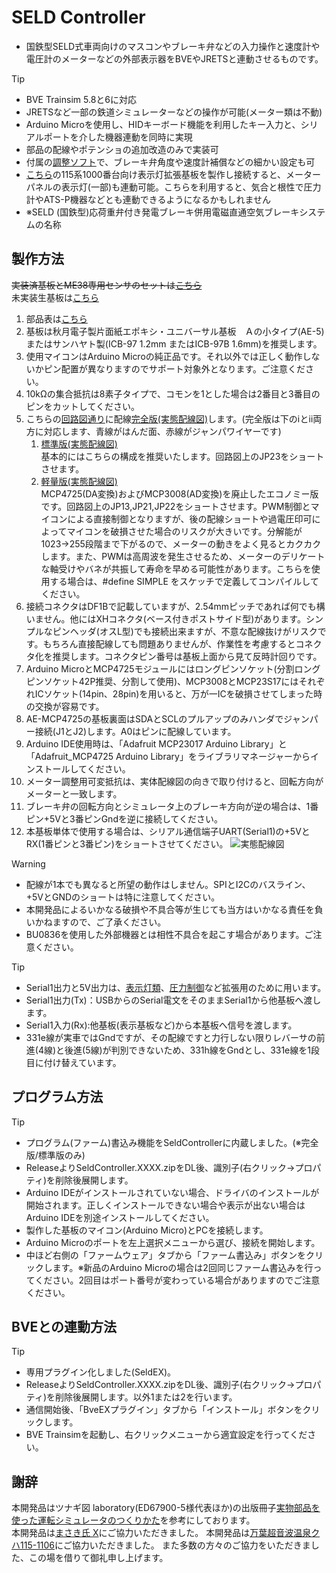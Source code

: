 # SELD Controller
- 国鉄型SELD式車両向けのマスコンやブレーキ弁などの入力操作と速度計や電圧計のメーターなどの外部表示器をBVEやJRETSと連動させるものです。

> [!TIP]
>- BVE Trainsim 5.8と6に対応
>- JRETSなど一部の鉄道シミュレーターなどの操作が可能(メーター類は不動)
>- Arduino Microを使用し、HIDキーボード機能を利用したキー入力と、シリアルポートを介した機器連動を同時に実現
>- 部品の配線やポテンショの追加改造のみで実装可
>- 付属の[調整ソフト](https://github.com/GraphTechKEN/MC53_ME38_BVE_VM/releases/)で、ブレーキ弁角度や速度計補償などの細かい設定も可
>- [こちら](115-1000_Display)の115系1000番台向け表示灯拡張基板を製作し接続すると、メーターパネルの表示灯(一部)も連動可能。こちらを利用すると、気合と根性で圧力計やATS-P機器などとも連動できるようになるかもしれません
>- ※SELD (国鉄型)応荷重弁付き発電ブレーキ併用電磁直通空気ブレーキシステムの名称

## 製作方法
~~実装済基板とME38専用センサのセットは[こちら](http://graphtechken.booth.pm/items/6223832)~~   
未実装生基板は[こちら](https://graphtechken.booth.pm/items/6901620)
1. 部品表は[こちら](部品表.pdf)
2. 基板は秋月電子製片面紙エポキシ・ユニバーサル基板　Ａの小タイプ(AE-5)またはサンハヤト製(ICB-97 1.2mm またはICB-97B 1.6mm)を推奨します。
3. 使用マイコンはArduino Microの純正品です。それ以外では正しく動作しないかピン配置が異なりますのでサポート対象外となります。ご注意ください。
4. 10kΩの集合抵抗は8素子タイプで、コモンを1とした場合は2番目と3番目のピンをカットしてください。
5. こちらの[回路図通り](ME38_MC53_BVE_VM_V4.2.0.6.pdf)に配線[完全版(実態配線図)](ME38_MC53_BVE_VM_V4.2.0.6.png)します。(完全版は下のⅰとⅱ両方に対応します、青線がはんだ面、赤線がジャンパワイヤーです)  
   1. [標準版(実態配線図)](ME38_MC53_BVE_VM_V4.2.0.6_Normal.png)  
      基本的にはこちらの構成を推奨いたします。回路図上のJP23をショートさせます。  
   2. [軽量版(実態配線図)](ME38_MC53_BVE_VM_V4.2.0.6_Simple.png)  
      MCP4725(DA変換)およびMCP3008(AD変換)を廃止したエコノミー版です。回路図上のJP13,JP21,JP22をショートさせます。PWM制御とマイコンによる直接制御となりますが、後の配線ショートや過電圧印可によってマイコンを破損させた場合のリスクが大きいです。分解能が1023→255段階まで下がるので、メーターの動きをよく見るとカクカクします。また、PWMは高周波を発生させるため、メーターのデリケートな軸受けやバネが共振して寿命を早める可能性があります。こちらを使用する場合は、#define SIMPLE をスケッチで定義してコンパイルしてください。
7. 接続コネクタはDF1Bで記載していますが、2.54mmピッチであれば何でも構いません。他にはXHコネクタ(ベース付きポストサイド型)があります。シンプルなピンヘッダ(オスL型)でも接続出来ますが、不意な配線抜けがリスクです。もちろん直接配線しても問題ありませんが、作業性を考慮するとコネクタ化を推奨します。コネクタピン番号は基板上面から見て反時計回りです。
8. Arduino MicroとMCP4725モジュールにはロングピンソケット(分割ロングピンソケット42P推奨、分割して使用)、MCP3008とMCP23S17にはそれぞれICソケット(14pin、28pin)を用いると、万が一ICを破損させてしまった時の交換が容易です。
9. AE-MCP4725の基板裏面はSDAとSCLのプルアップのみハンダでジャンパー接続(J1とJ2)します。A0はピンに配線しています。
10. Arduino IDE使用時は、「Adafruit MCP23017 Arduino Library」と「Adafruit_MCP4725 Arduino Library」をライブラリマネージャーからインストールしてください。
11. メーター調整用可変抵抗は、実体配線図の向きで取り付けると、回転方向がメーターと一致します。
12. ブレーキ弁の回転方向とシミュレータ上のブレーキ方向が逆の場合は、1番ピン+5Vと3番ピンGndを逆に接続してください。
13. 本基板単体で使用する場合は、シリアル通信端子UART(Serial1)の+5VとRX(1番ピンと3番ピン)をショートさせてください。
   ![実態配線図](ME38_MC53_BVE_VM_V4.2.0.6.png)

> [!WARNING]
>- 配線が1本でも異なると所望の動作はしません。SPIとI2Cのバスライン、+5VとGNDのショートは特に注意してください。
>- 本開発品によるいかなる破損や不具合等が生じても当方はいかなる責任を負いかねますので、ご了承ください。
>- BU0836を使用した外部機器とは相性不具合を起こす場合があります。ご注意ください。

> [!TIP]
>- Serial1出力と5V出力は、[表示灯類](https://github.com/GraphTechKEN/115-1000_Display)、[圧力制御](https://github.com/GraphTechKEN/Densei)など拡張用のために用います。
>- Serial1出力(Tx)：USBからのSerial電文をそのままSerial1から他基板へ渡します。
>- Serial1入力(Rx):他基板(表示基板など)から本基板へ信号を渡します。
>- 331e線が実車ではGndですが、その配線ですと力行しない限りレバーサの前進(4線)と後進(5線)が判別できないため、331h線をGndとし、331e線を1段目に付け替えています。

## プログラム方法
> [!TIP]
>- プログラム(ファーム)書込み機能をSeldControllerに内蔵しました。(※完全版/標準版のみ)
>- ReleaseよりSeldController.XXXX.zipをDL後、識別子(右クリック→プロパティ)を削除後展開します。
>- Arduino IDEがインストールされていない場合、ドライバのインストールが開始されます。正しくインストールできない場合や表示が出ない場合はArduino IDEを別途インストールしてください。
>- 製作した基板のマイコン(Arduino Micro)とPCを接続します。
>- Arduino Microのポートを左上選択メニューから選び、接続を開始します。
>- 中ほど右側の「ファームウェア」タブから「ファーム書込み」ボタンをクリックします。※新品のArduino Microの場合は2回同じファーム書込みを行ってください。2回目はポート番号が変わっている場合がありますのでご注意ください。

## BVEとの連動方法
> [!TIP]
>- 専用プラグイン化しました(SeldEX)。
>- ReleaseよりSeldController.XXXX.zipをDL後、識別子(右クリック→プロパティ)を削除後展開します。以外1または2を行います。  
>- 通信開始後、「BveEXプラグイン」タブから「インストール」ボタンをクリックします。
>- BVE Trainsimを起動し、右クリックメニューから適宜設定を行ってください。

## 謝辞
本開発品はツナギ図 laboratory(ED67900-5様代表ほか)の出版冊子[実物部品を使った運転シミュレータのつくりかた](https://booth.pm/ja/items/1756291)を参考にしております。  
本開発品は[まさき氏 X](https://x.com/ME48GEB1)にご協力いただきました。 
本開発品は[万葉超音波温泉クハ115-1106](https://x.com/manyoonsen)にご協力いただきました。
また多数の方々のご協力をいただきました、この場を借りて御礼申し上げます。

